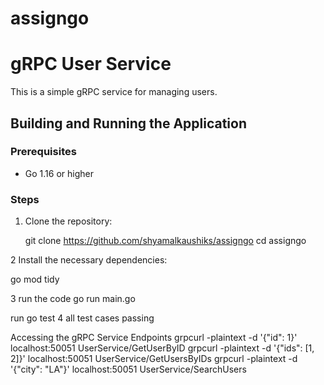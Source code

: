 # assigngo

# gRPC User Service

This is a simple gRPC service for managing users.

## Building and Running the Application

### Prerequisites

- Go 1.16 or higher

### Steps

1. Clone the repository:

 
   git clone https://github.com/shyamalkaushiks/assigngo
   cd assigngo

2   Install the necessary dependencies:

go mod tidy

3 run the code 
go run main.go

run go test
4 all test cases passing

Accessing the gRPC Service Endpoints
grpcurl -plaintext -d '{"id": 1}' localhost:50051 UserService/GetUserByID
grpcurl -plaintext -d '{"ids": [1, 2]}' localhost:50051 UserService/GetUsersByIDs
grpcurl -plaintext -d '{"city": "LA"}' localhost:50051 UserService/SearchUsers


